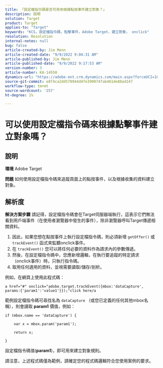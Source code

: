 ```yaml
---
title: 「設定檔指令碼是否可用來根據點按事件建立對象？」
description: 說明
solution: Target
product: Target
applies-to: "Target"
keywords: "KCS，設定檔指令碼，點擊事件，Adobe Target，建立對象， onclick"
resolution: Resolution
internal-notes: null
bug: false
article-created-by: Jim Menn
article-created-date: "9/9/2022 9:04:31 AM"
article-published-by: Jim Menn
article-published-date: "9/9/2022 9:17:53 AM"
version-number: 3
article-number: KA-14550
dynamics-url: "https://adobe-ent.crm.dynamics.com/main.aspx?forceUCI=1&pagetype=entityrecord&etn=knowledgearticle&id=c324ea64-1e30-ed11-9db1-0022480866ad"
source-git-commit: e8f4ca2dd578944d4fe399074fab461de88ad247
workflow-type: tm+mt
source-wordcount: '257'
ht-degree: 1%

---
```


# 可以使用設定檔指令碼來根據點擊事件建立對象嗎？

## 說明


<b>環境</b>
Adobe Target

<b>問題</b>
如何使用設定檔指令碼來追蹤頁面上的點按事件，以及根據收集的資料建立對象。


## 解析度


<b>解決方案步驟</b>
請記得，設定檔指令碼會在Target伺服器端執行，這表示它們無法看到用戶端事件（在使用者瀏覽器中發生的事件），除非瀏覽器呼叫Target傳遞相關資料。

1. 因此，如果您想在點按事件上執行設定檔指令碼，則必須新增 `getOffer()` 或 `trackEvent()` 函式來監聽onclick事件。
2. 在 `trackEvent()` 您可以將任何必要的資料作為請求內的參數傳遞。
3. 然後，在設定檔指令碼中，您應新增邏輯，在執行要追蹤的特定請求（onclick事件）時，只執行指令碼。
4. 取用任何適用的資料，並視需要讀取/儲存/剖析。


例如，在網頁上使用此程式碼：

`a href="#" onclick="adobe.target.trackEvent({mbox:'dataCapture', params:{'param1':'value1'}});"click here/a`

範例設定檔指令碼可尋找名為 `dataCapture` （或您已定義的任何其他mbox名稱），則會讀取 <b>param1</b> 價值，例如：


```
if (mbox.name == 'dataCapture') {
```


`    var x = mbox.param('param1'); `

`    return x; `

`}`

設定檔指令碼值(<b>param1</b>)，即可用來建立對象規則。

請注意，上述程式碼僅為範例，請確定您的程式碼邏輯符合您使用案例的要求。
